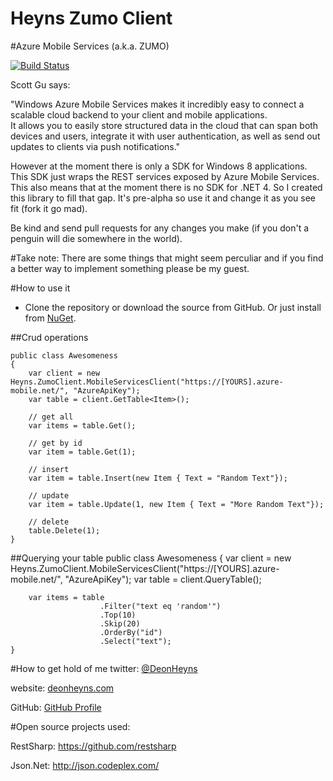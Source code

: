Heyns Zumo Client
===================================
#Azure Mobile Services (a.k.a. ZUMO)

[![Build Status](http://hookify.cloudapp.net:8080/job/Heyns%20ZumoClient/badge/icon)](/)

Scott Gu says:

"Windows Azure Mobile Services makes it incredibly easy to connect a scalable cloud backend to your client and mobile applications.  
It allows you to easily store structured data in the cloud that can span both devices and users, integrate it with user authentication, as well as send out updates to clients via push notifications."

However at the moment there is only a SDK for Windows 8 applications. This SDK just wraps the REST services exposed by Azure Mobile Services.
This also means that at the moment there is no SDK for .NET 4. So I created this library to fill that gap. It's pre-alpha so use it and change it as you see fit (fork it go mad).

Be kind and send pull requests for any changes you make (if you don't a penguin will die somewhere in the world).

#Take note:
There are some things that might seem perculiar and if you find a better way to implement something please be my guest. 

#How to use it

* Clone the repository or download the source from GitHub. Or just install from [NuGet](https://nuget.org/packages/Heyns.ZumoClient).

##Crud operations

	public class Awesomeness
	{
		var client = new Heyns.ZumoClient.MobileServicesClient("https://[YOURS].azure-mobile.net/", "AzureApiKey");
        var table = client.GetTable<Item>();
		
		// get all 
        var items = table.Get();
		
		// get by id
		var item = table.Get(1);
		
		// insert
		var item = table.Insert(new Item { Text = "Random Text"});
		
		// update
		var item = table.Update(1, new Item { Text = "More Random Text"});
		
		// delete
		table.Delete(1);
	}

##Querying your table
	public class Awesomeness
	{
		var client = new Heyns.ZumoClient.MobileServicesClient("https://[YOURS].azure-mobile.net/", "AzureApiKey");
        var table = client.QueryTable<Item>();
		
		var items = table
						.Filter("text eq 'random'")
						.Top(10)
						.Skip(20)
                        .OrderBy("id")
                        .Select("text");
	}
	
#How to get hold of me
twitter: [@DeonHeyns](https://twitter.com/deonheyns)

website: [deonheyns.com](http://deonheyns.com/contact)

GitHub: [GitHub Profile](https://github.com/deonheyns)

#Open source projects used:

RestSharp: https://github.com/restsharp

Json.Net: http://json.codeplex.com/